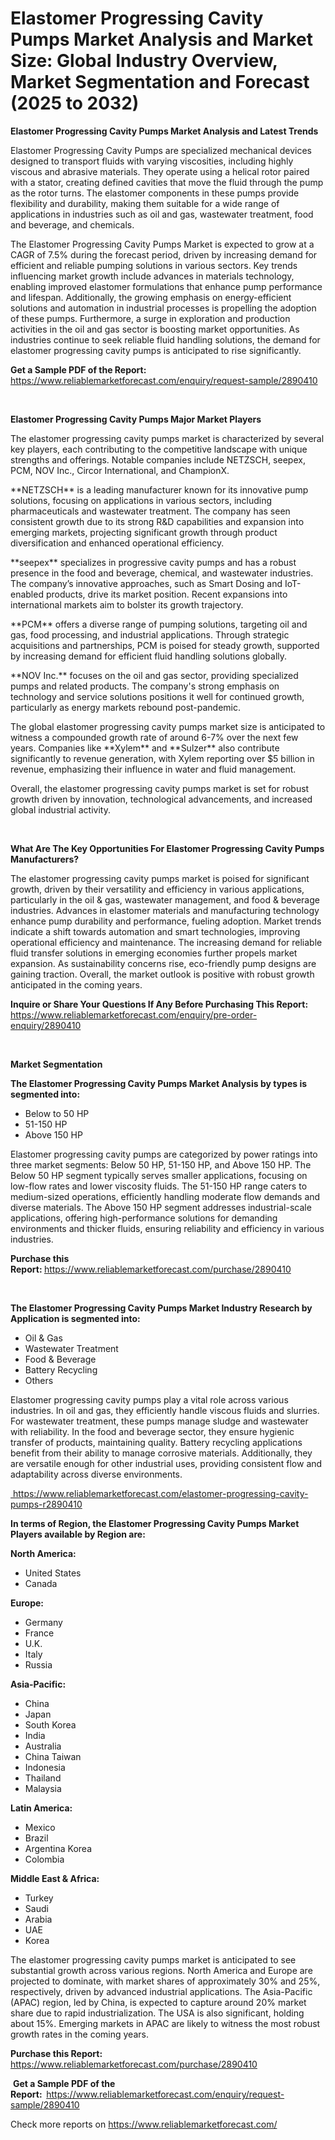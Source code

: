 <p><h1>Elastomer Progressing Cavity Pumps Market Analysis and Market Size: Global Industry Overview, Market Segmentation and Forecast (2025 to 2032)</h1></p><p><strong>Elastomer Progressing Cavity Pumps Market Analysis and Latest Trends</strong></p>
<p><p>Elastomer Progressing Cavity Pumps are specialized mechanical devices designed to transport fluids with varying viscosities, including highly viscous and abrasive materials. They operate using a helical rotor paired with a stator, creating defined cavities that move the fluid through the pump as the rotor turns. The elastomer components in these pumps provide flexibility and durability, making them suitable for a wide range of applications in industries such as oil and gas, wastewater treatment, food and beverage, and chemicals.</p><p>The Elastomer Progressing Cavity Pumps Market is expected to grow at a CAGR of 7.5% during the forecast period, driven by increasing demand for efficient and reliable pumping solutions in various sectors. Key trends influencing market growth include advances in materials technology, enabling improved elastomer formulations that enhance pump performance and lifespan. Additionally, the growing emphasis on energy-efficient solutions and automation in industrial processes is propelling the adoption of these pumps. Furthermore, a surge in exploration and production activities in the oil and gas sector is boosting market opportunities. As industries continue to seek reliable fluid handling solutions, the demand for elastomer progressing cavity pumps is anticipated to rise significantly.</p></p>
<p><strong>Get a Sample PDF of the Report:&nbsp;</strong> <a href="https://www.reliablemarketforecast.com/enquiry/request-sample/2890410?utm_campaign=3352&utm_medium=2&utm_source=Github&utm_content=ia&utm_term=14032025&utm_id=elastomer-progressing-cavity-pumps">https://www.reliablemarketforecast.com/enquiry/request-sample/2890410</a></p>
<p>&nbsp;</p>
<p><strong>Elastomer Progressing Cavity Pumps Major Market Players</strong></p>
<p><p>The elastomer progressing cavity pumps market is characterized by several key players, each contributing to the competitive landscape with unique strengths and offerings. Notable companies include NETZSCH, seepex, PCM, NOV Inc., Circor International, and ChampionX.</p><p>**NETZSCH** is a leading manufacturer known for its innovative pump solutions, focusing on applications in various sectors, including pharmaceuticals and wastewater treatment. The company has seen consistent growth due to its strong R&D capabilities and expansion into emerging markets, projecting significant growth through product diversification and enhanced operational efficiency.</p><p>**seepex** specializes in progressive cavity pumps and has a robust presence in the food and beverage, chemical, and wastewater industries. The company’s innovative approaches, such as Smart Dosing and IoT-enabled products, drive its market position. Recent expansions into international markets aim to bolster its growth trajectory.</p><p>**PCM** offers a diverse range of pumping solutions, targeting oil and gas, food processing, and industrial applications. Through strategic acquisitions and partnerships, PCM is poised for steady growth, supported by increasing demand for efficient fluid handling solutions globally.</p><p>**NOV Inc.** focuses on the oil and gas sector, providing specialized pumps and related products. The company's strong emphasis on technology and service solutions positions it well for continued growth, particularly as energy markets rebound post-pandemic.</p><p>The global elastomer progressing cavity pumps market size is anticipated to witness a compounded growth rate of around 6-7% over the next few years. Companies like **Xylem** and **Sulzer** also contribute significantly to revenue generation, with Xylem reporting over $5 billion in revenue, emphasizing their influence in water and fluid management.</p><p>Overall, the elastomer progressing cavity pumps market is set for robust growth driven by innovation, technological advancements, and increased global industrial activity.</p></p>
<p>&nbsp;</p>
<p><strong>What Are The Key Opportunities For Elastomer Progressing Cavity Pumps Manufacturers?</strong></p>
<p><p>The elastomer progressing cavity pumps market is poised for significant growth, driven by their versatility and efficiency in various applications, particularly in the oil & gas, wastewater management, and food & beverage industries. Advances in elastomer materials and manufacturing technology enhance pump durability and performance, fueling adoption. Market trends indicate a shift towards automation and smart technologies, improving operational efficiency and maintenance. The increasing demand for reliable fluid transfer solutions in emerging economies further propels market expansion. As sustainability concerns rise, eco-friendly pump designs are gaining traction. Overall, the market outlook is positive with robust growth anticipated in the coming years.</p></p>
<p><strong>Inquire or Share Your Questions If Any Before Purchasing This Report:</strong> <a href="https://www.reliablemarketforecast.com/enquiry/pre-order-enquiry/2890410?utm_campaign=3352&utm_medium=2&utm_source=Github&utm_content=ia&utm_term=14032025&utm_id=elastomer-progressing-cavity-pumps">https://www.reliablemarketforecast.com/enquiry/pre-order-enquiry/2890410</a></p>
<p>&nbsp;</p>
<p><strong>Market Segmentation</strong></p>
<p><strong>The Elastomer Progressing Cavity Pumps Market Analysis by types is segmented into:</strong></p>
<p><ul><li>Below to 50 HP</li><li>51-150 HP</li><li>Above 150 HP</li></ul></p>
<p><p>Elastomer progressing cavity pumps are categorized by power ratings into three market segments: Below 50 HP, 51-150 HP, and Above 150 HP. The Below 50 HP segment typically serves smaller applications, focusing on low-flow rates and lower viscosity fluids. The 51-150 HP range caters to medium-sized operations, efficiently handling moderate flow demands and diverse materials. The Above 150 HP segment addresses industrial-scale applications, offering high-performance solutions for demanding environments and thicker fluids, ensuring reliability and efficiency in various industries.</p></p>
<p><strong>Purchase this Report:&nbsp;</strong><a href="https://www.reliablemarketforecast.com/purchase/2890410?utm_campaign=3352&utm_medium=2&utm_source=Github&utm_content=ia&utm_term=14032025&utm_id=elastomer-progressing-cavity-pumps">https://www.reliablemarketforecast.com/purchase/2890410</a></p>
<p>&nbsp;</p>
<p><strong>The Elastomer Progressing Cavity Pumps Market Industry Research by Application is segmented into:</strong></p>
<p><ul><li>Oil & Gas</li><li>Wastewater Treatment</li><li>Food & Beverage</li><li>Battery Recycling</li><li>Others</li></ul></p>
<p><p>Elastomer progressing cavity pumps play a vital role across various industries. In oil and gas, they efficiently handle viscous fluids and slurries. For wastewater treatment, these pumps manage sludge and wastewater with reliability. In the food and beverage sector, they ensure hygienic transfer of products, maintaining quality. Battery recycling applications benefit from their ability to manage corrosive materials. Additionally, they are versatile enough for other industrial uses, providing consistent flow and adaptability across diverse environments.</p></p>
<p><a href="https://www.reliablemarketforecast.com/elastomer-progressing-cavity-pumps-r2890410?utm_campaign=3352&utm_medium=2&utm_source=Github&utm_content=ia&utm_term=14032025&utm_id=elastomer-progressing-cavity-pumps">&nbsp;https://www.reliablemarketforecast.com/elastomer-progressing-cavity-pumps-r2890410</a></p>
<p><strong>In terms of Region, the Elastomer Progressing Cavity Pumps Market Players available by Region are:</strong></p>
<p>
    <p> <strong> North America: </strong>
        <ul>
            <li>United States</li>
            <li>Canada</li>
        </ul>
        </p> 
    <p> <strong> Europe: </strong>
        <ul>
            <li>Germany</li>
            <li>France</li>
            <li>U.K.</li>
            <li>Italy</li>
            <li>Russia</li>
        </ul>
        </p> 
    <p> <strong> Asia-Pacific: </strong>
        <ul>
            <li>China</li>
            <li>Japan</li>
            <li>South Korea</li>
            <li>India</li>
            <li>Australia</li>
            <li>China Taiwan</li>
            <li>Indonesia</li>
            <li>Thailand</li>
            <li>Malaysia</li>
        </ul>
        </p> 
    <p> <strong> Latin America: </strong>
        <ul>
            <li>Mexico</li>
            <li>Brazil</li>
            <li>Argentina Korea</li>
            <li>Colombia</li>
        </ul>
        </p> 
    <p> <strong> Middle East & Africa: </strong>
        <ul>
            <li>Turkey</li>
            <li>Saudi</li>
            <li>Arabia</li>
            <li>UAE</li>
            <li>Korea</li>
        </ul>
    </p>
    </p>
<p><p>The elastomer progressing cavity pumps market is anticipated to see substantial growth across various regions. North America and Europe are projected to dominate, with market shares of approximately 30% and 25%, respectively, driven by advanced industrial applications. The Asia-Pacific (APAC) region, led by China, is expected to capture around 20% market share due to rapid industrialization. The USA is also significant, holding about 15%. Emerging markets in APAC are likely to witness the most robust growth rates in the coming years.</p></p>
<p><strong>Purchase this Report: </strong><a href="https://www.reliablemarketforecast.com/purchase/2890410?utm_campaign=3352&utm_medium=2&utm_source=Github&utm_content=ia&utm_term=14032025&utm_id=elastomer-progressing-cavity-pumps">https://www.reliablemarketforecast.com/purchase/2890410</a></p>
<p>&nbsp;<strong>Get a Sample PDF of the Report:&nbsp;&nbsp;</strong><a href="https://www.reliablemarketforecast.com/enquiry/request-sample/2890410?utm_campaign=3352&utm_medium=2&utm_source=Github&utm_content=ia&utm_term=14032025&utm_id=elastomer-progressing-cavity-pumps">https://www.reliablemarketforecast.com/enquiry/request-sample/2890410</a></p>
<p><strong></strong></p>
<p>Check more reports on <a href="https://www.reliablemarketforecast.com/?utm_campaign=3352&utm_medium=2&utm_source=Github&utm_content=ia&utm_term=14032025&utm_id=elastomer-progressing-cavity-pumps">https://www.reliablemarketforecast.com/</a></p>